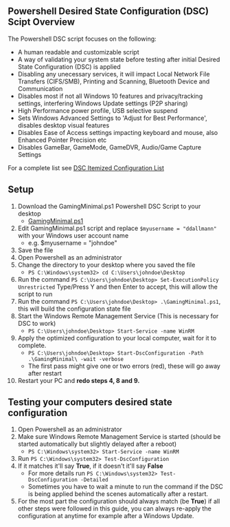 ## Powershell Desired State Configuration (DSC) Scipt Overview
The Powershell DSC script focuses on the following:
- A human readable and customizable script
- A way of validating your system state before testing after initial Desired State Configuration (DSC) is applied
- Disabling any unecessary services, it will impact Local Network File Transfers (CIFS/SMB), Printing and Scanning, Bluetooth Device and Communication
- Disables most if not all Windows 10 features and privacy/tracking settings, interfering Windows Update settings (P2P sharing)
- High Performance power profile, USB selective suspend
- Sets Windows Advanced Settings to 'Adjust for Best Performance', disables desktop visual features
- Disables Ease of Access settings impacting keyboard and mouse, also Enhanced Pointer Precision etc
- Disables GameBar, GameMode, GameDVR, Audio/Game Capture Settings

For a complete list see [DSC Itemized Configuration List](ConfigList.md)

## Setup
1. Download the GamingMinimal.ps1 Powershell DSC Script to your desktop
   - [GamingMinimal.ps1](GamingMinimal.ps1)
2. Edit GamingMinimal.ps1 script and replace ```$myusername = "ddallmann"``` with your Windows user account name
   - e.g. $myusername = "johndoe"
3. Save the file
4. Open Powershell as an administrator
5. Change the directory to your desktop where you saved the file
   - ```PS C:\Windows\system32> cd C:\Users\johndoe\Desktop```
6. Run the command ```PS C:\Users\johndoe\Desktop> Set-ExecutionPolicy Unrestricted``` Type/Press Y and then Enter to accept, this will allow the script to run
7. Run the command ```PS C:\Users\johndoe\Desktop> .\GamingMinimal.ps1```, this will build the configuration state file
8. Start the Windows Remote Management Service (This is necessary for DSC to work)
   - ```PS C:\Users\johndoe\Desktop> Start-Service -name WinRM```
9. Apply the optimized configuration to your local computer, wait for it to complete.
   - ```PS C:\Users\johndoe\Desktop> Start-DscConfiguration -Path .\GamingMinimal\ -wait -verbose```
   - The first pass might give one or two errors (red), these will go away after restart
10. Restart your PC and **redo steps 4, 8 and 9.**

## Testing your computers desired state configuration
1. Open Powershell as an administrator
2. Make sure Windows Remote Management Service is started (should be started automatically but slightly delayed after a reboot)
   - ```PS C:\Windows\system32> Start-Service -name WinRM```
3. Run ```PS C:\Windows\system32> Test-DscConfiguration```
4. If it matches it'll say **True**, if it doesn't it'll say **False**
   - For more details run ```PS C:\Windows\system32> Test-DscConfiguration -Detailed```
   - Sometimes you have to wait a minute to run the command if the DSC is being applied behind the scenes automatically after a restart.
5. For the most part the configuration should always match (be **True**) if all other steps were followed in this guide, you can always re-apply the configuration at anytime for example after a Windows Update.
